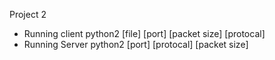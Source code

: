 Project 2

- Running client
	python2 [file] [port] [packet size] [protocal]
- Running Server
	python2 [port] [protocal] [packet size] 
